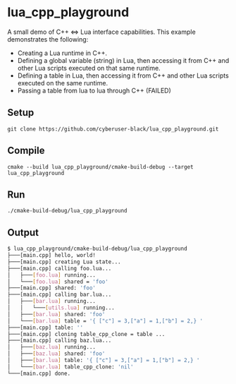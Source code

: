 # lua_cpp_playground
A small demo of C++ ⇔ Lua interface capabilities.
This example demonstrates the following:
* Creating a Lua runtime in C++.
* Defining a global variable (string) in Lua, then accessing it from C++ and other Lua scripts executed on that same runtime.
* Defining a table in Lua, then accessing it from C++ and other Lua scripts executed on the same runtime.
* Passing a table from lua to lua through C++ (FAILED)
## Setup
```
git clone https://github.com/cyberuser-black/lua_cpp_playground.git
```
## Compile
```
cmake --build lua_cpp_playground/cmake-build-debug --target lua_cpp_playground
```
## Run
```
./cmake-build-debug/lua_cpp_playground
```
## Output
```bash
$ lua_cpp_playground/cmake-build-debug/lua_cpp_playground
├───[main.cpp] hello, world!
├───[main.cpp] creating Lua state...
├───[main.cpp] calling foo.lua...
│   ├───[foo.lua] running...
│   └───[foo.lua] shared = 'foo'
├───[main.cpp] shared: 'foo'
├───[main.cpp] calling bar.lua...
│   ├───[bar.lua] running...
│   │   └───[utils.lua] running...
│   ├───[bar.lua] shared: 'foo'
│   └───[bar.lua] table = '{ ["c"] = 3,["a"] = 1,["b"] = 2,} '
├───[main.cpp] table: ''
├───[main.cpp] cloning table_cpp_clone = table ... 
├───[main.cpp] calling baz.lua...
│   ├───[baz.lua] running...
│   ├───[baz.lua] shared: 'foo'
│   ├───[bar.lua] table: '{ ["c"] = 3,["a"] = 1,["b"] = 2,} '
│   └───[bar.lua] table_cpp_clone: 'nil'
└───[main.cpp] done.

```

